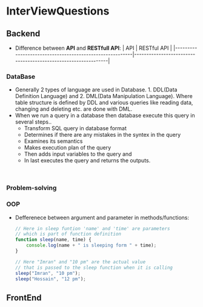 # InterViewQuestions
## Backend
- Difference between **API** and **RESTfull API**:
  |                         API                             |                          RESTful API                          |
  |---------------------------------------------------------|---------------------------------------------------------------|
### DataBase
- Generally 2 types of language are used in Database. 1. DDL(Data Definition Language) and 2. DML(Data Manipulation Language).
  Where table structure is defined by DDL and various queries like reading data, changing and deleting etc. are done with DML.
- When we run a query in a database then database execute this query in several steps.. 
  - Transform SQL query in database format
  - Determines if there are any mistakes in the syntex in the query
  - Examines its semantics
  - Makes execution plan of the query
  - Then adds input variables to the query and
  - In last executes the query and returns the outputs.
<br>

### Problem-solving
### OOP
- Defferenece between argument and parameter in methods/functions:
  ```js
  // Here in sleep funtion 'name' and 'time' are parameters
  // which is part of function definition
  function sleep(name, time) {
      console.log(name + " is sleeping form " + time);
  }

  // Here "Imran" and "10 pm" are the actual value
  // that is passed to the sleep function when it is calling
  sleep("Imran", "10 pm");
  sleep("Hossain", "12 pm");
  ```
## FrontEnd
